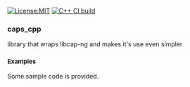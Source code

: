 [![License:MIT](https://img.shields.io/badge/License-MIT-blue?style=plastic)](LICENSE)
[![C++ CI build](../../actions/workflows/build.yml/badge.svg)](../../actions/workflows/build.yml)

### caps_cpp
library that wraps libcap-ng and makes it's use even simpler

### <sub>Examples</sub>
Some sample code is provided.
